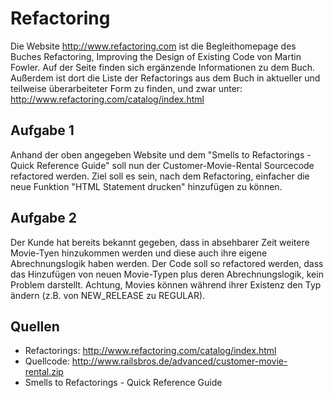 # Refactoring

Die Website http://www.refactoring.com ist die Begleithomepage des Buches Refactoring, Improving the Design of Existing Code von Martin Fowler. Auf der Seite finden sich ergänzende Informationen zu dem Buch. Außerdem ist dort die Liste der Refactorings aus dem Buch in aktueller und teilweise überarbeiteter Form zu finden, und zwar unter: http://www.refactoring.com/catalog/index.html


## Aufgabe 1

Anhand der oben angegeben Website und dem "Smells to Refactorings - Quick Reference Guide" soll nun der Customer-Movie-Rental Sourcecode refactored werden. Ziel soll es sein, nach dem Refactoring, einfacher die neue Funktion "HTML Statement drucken" hinzufügen zu können.


## Aufgabe 2

Der Kunde hat bereits bekannt gegeben, dass in absehbarer Zeit weitere Movie-Tyen hinzukommen werden und diese auch ihre eigene Abrechnungslogik haben werden. Der Code soll so refactored werden, dass das Hinzufügen von neuen Movie-Typen plus deren Abrechnungslogik, kein Problem darstellt. Achtung, Movies können während ihrer Existenz den Typ ändern (z.B. von NEW_RELEASE zu REGULAR).


## Quellen

* Refactorings: http://www.refactoring.com/catalog/index.html
* Quellcode: http://www.railsbros.de/advanced/customer-movie-rental.zip
* Smells to Refactorings - Quick Reference Guide
